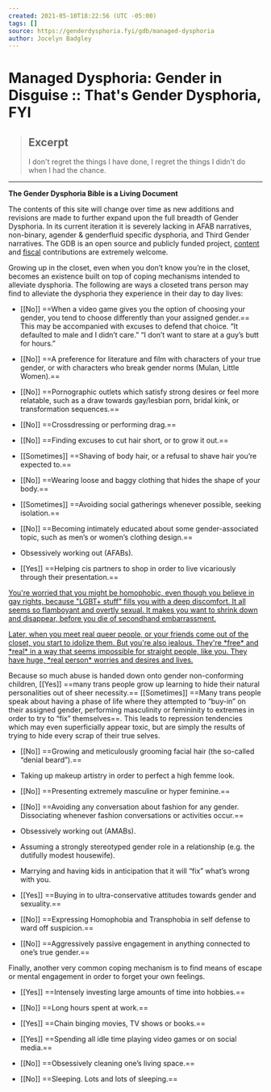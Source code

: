 ```yaml
---
created: 2021-05-10T18:22:56 (UTC -05:00)
tags: []
source: https://genderdysphoria.fyi/gdb/managed-dysphoria
author: Jocelyn Badgley
---
```


# Managed Dysphoria: Gender in Disguise :: That's Gender Dysphoria, FYI

> ## Excerpt
> I don't regret the things I have done, I regret the things I didn't do when I had the chance.

---
**The Gender Dysphoria Bible is a Living Document**

The contents of this site will change over time as new additions and revisions are made to further expand upon the full breadth of Gender Dysphoria. In its current iteration it is severely lacking in AFAB narratives, non-binary, agender & genderfluid specific dysphoria, and Third Gender narratives. The GDB is an open source and publicly funded project, [content](https://github.com/GenderDysphoria/GenderDysphoria.fyi) and [fiscal](https://patreon.com/curvyandtrans) contributions are extremely welcome.

Growing up in the closet, even when you don’t know you’re in the closet, becomes an existence built on top of coping mechanisms intended to alleviate dysphoria. The following are ways a closeted trans person may find to alleviate the dysphoria they experience in their day to day lives:

-   [[No]] ==When a video game gives you the option of choosing your gender, you tend to choose differently than your assigned gender.== This may be accompanied with excuses to defend that choice. “It defaulted to male and I didn’t care.” “I don’t want to stare at a guy’s butt for hours.”
    
-   [[No]] ==A preference for literature and film with characters of your true gender, or with characters who break gender norms (Mulan, Little Women).==
    
-   [[No]] ==Pornographic outlets which satisfy strong desires or feel more relatable, such as a draw towards gay/lesbian porn, bridal kink, or transformation sequences.==
    
-   [[No]] ==Crossdressing or performing drag.==
    
-   [[No]] ==Finding excuses to cut hair short, or to grow it out.==
    
-   [[Sometimes]] ==Shaving of body hair, or a refusal to shave hair you’re expected to.==
    
-   [[No]] ==Wearing loose and baggy clothing that hides the shape of your body.==
    
-   [[Sometimes]] ==Avoiding social gatherings whenever possible, seeking isolation.==
    
-   [[No]] ==Becoming intimately educated about some gender-associated topic, such as men’s or women’s clothing design.==
    
-   Obsessively working out (AFABs).
    
-   [[Yes]] ==Helping cis partners to shop in order to live vicariously through their presentation.==
    

[You're worried that you might be homophobic, even though you believe in gay rights, because "LGBT+ stuff" fills you with a deep discomfort. It all seems so flamboyant and overtly sexual. It makes you want to shrink down and disappear, before you die of secondhand embarrassment.
](https://twitter.com/NightlingBug/status/1215746083487461379)

[Later, when you meet real queer people, or your friends come out of the closet, you start to idolize them. But you're also jealous. They're \*free\* and \*real\* in a way that seems impossible for straight people, like you. They have huge, \*real person\* worries and desires and lives.
](https://twitter.com/NightlingBug/status/1215749725456125952)

Because so much abuse is handed down onto gender non-conforming children, [[Yes]] ==many trans people grow up learning to hide their natural personalities out of sheer necessity.== [[Sometimes]] ==Many trans people speak about having a phase of life where they attempted to “buy-in” on their assigned gender, performing masculinity or femininity to extremes in order to try to “fix” themselves==. This leads to repression tendencies which may even superficially appear toxic, but are simply the results of trying to hide every scrap of their true selves.

-   [[No]] ==Growing and meticulously grooming facial hair (the so-called “denial beard”).==
    
-   Taking up makeup artistry in order to perfect a high femme look.
    
-   [[No]] ==Presenting extremely masculine or hyper feminine.==
    
-   [[No]] ==Avoiding any conversation about fashion for any gender. Dissociating whenever fashion conversations or activities occur.==
    
-   Obsessively working out (AMABs).
    
-   Assuming a strongly stereotyped gender role in a relationship (e.g. the dutifully modest housewife).
    
-   Marrying and having kids in anticipation that it will “fix” what’s wrong with you.
    
-   [[Yes]] ==Buying in to ultra-conservative attitudes towards gender and sexuality.==
    
-   [[No]] ==Expressing Homophobia and Transphobia in self defense to ward off suspicion.==
    
-   [[No]] ==Aggressively passive engagement in anything connected to one’s true gender.==
    

Finally, another very common coping mechanism is to find means of escape or mental engagement in order to forget your own feelings.

-   [[Yes]] ==Intensely investing large amounts of time into hobbies.==
    
-   [[No]] ==Long hours spent at work.==
    
-   [[Yes]] ==Chain binging movies, TV shows or books.==
    
-   [[Yes]] ==Spending all idle time playing video games or on social media.==
    
-   [[No]] ==Obsessively cleaning one’s living space.==
    
-   [[No]] ==Sleeping. Lots and lots of sleeping.==
